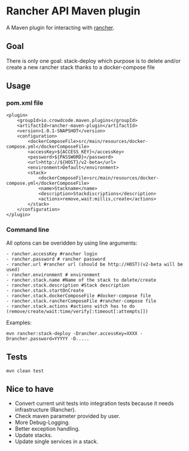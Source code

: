# Rancher API Maven plugin

A Maven plugin for interacting with [rancher](http://rancher.com).

## Goal
There is only one goal: stack-deploy which purpose is to delete and/or create 
a new rancher stack thanks to a docker-compose file

## Usage
### pom.xml file
```
<plugin>
    <groupId>io.crowdcode.maven.plugins</groupId>
    <artifactId>rancher-maven-plugin</artifactId>
    <version>1.0.1-SNAPSHOT</version>
    <configuration>
        <dockerComposeFile>src/main/resources/docker-compose.yml</dockerComposeFile>
        <accessKey>${ACCESS_KEY}</accessKey>
        <password>${PASSWORD}</password>
        <url>http://${HOST}/v2-beta</url>
        <environment>Default</environment>
        <stack>
            <dockerComposeFile>src/main/resources/docker-compose.yml</dockerComposeFile>
            <name>Stackname</name>
            <description>Stackdiscriptions</description>
            <actions>remove,wait:millis,create</actions>
        </stack>
    </configuration>
</plugin>
```
### Command line
All optons can be overidden by using line arguments:
```
- rancher.accessKey #rancher login
- rancher.password # rancher password
- rancher.url #rancher url (should be http://HOST)(v2-beta will be used)
- rancher.environment # environment
- rancher.stack.name #Name of the stack to delete/create
- rancher.stack.description #Stack description
- rancher.stack.startOnCreate
- rancher.stack.dockerComposeFile #docker-compose file
- rancher.stack.rancherComposeFile #rancher-compose file
- rancher.stack.actions #actions witch has to do (remove/create/wait:time/verify[:timeout[:attempts]])
```

Examples:
```
mvn rancher:stack-deploy -Drancher.accessKey=XXXX -Drancher.password=YYYYY -D.....
```

## Tests
```
mvn clean test
```

## Nice to have
- Convert current unit tests into integration tests because it needs 
infrastructure (Rancher).
- Check maven parameter provided by user.
- More Debug-Logging.
- Better exception handling.
- Update stacks.
- Update single services in a stack.